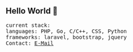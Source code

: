 ## Hello World 👋
<p float="left">
  <p float="left">
    <samp>
      current stack:
      <br>
      languages: PHP, Go, C/C++, CSS, Python
      <br>
      frameworks: laravel, bootstrap, jquery
      <br>
      Contact: <a href="mailto:owin@owinrojas.com">E-Mail</a>
    </samp>
  </p>
</p>
